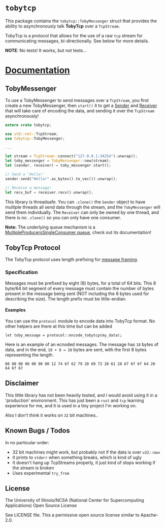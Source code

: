 # `tobytcp`

This package contains the `tobytcp::TobyMessenger` struct that provides the ability to asynchronously talk **TobyTcp** over a `TcpStream`.

TobyTcp is a protocol that allows for the use of a raw `tcp` stream for communicating messages, bi-directionally. See below for more details.

**NOTE**: No tests! It works, but not tests...

# [Documentation](https://docs.rs/tobytcp)

## TobyMessenger
To use a TobyMessenger to send messages over a `TcpStream`, you first create a new TobyMessenger, then `start()` it to get a [Sender](https://doc.rust-lang.org/std/sync/mpsc/struct.Sender.html) and [Receiver](https://doc.rust-lang.org/std/sync/mpsc/struct.Receiver.html) that will take care of encoding the data, and sending it over the `TcpStream` asynchronously!

```rust
extern crate tobytcp;

use std::net::TcpStream;
use tobytcp::TobyMessenger;

...

let stream = TcpStream::connect("127.0.0.1:34254").unwrap();
let toby_messenger = TobyMessenger::new(stream);
let (sender, receiver) = toby_messenger.start();

// Send a 'Hello!'
sender.send("Hello!".as_bytes().to_vec()).unwrap();

// Receive a message!
let recv_buf = receiver.recv().unwrap();
```

This library is threadsafe. You can `.clone()` the `Sender` object to have multiple threads all send data through the stream, and the `TobyMessenger` will send them individually. The `Receiver` can only be owned by one thread, and there is no `.clone()` so you can only have one consumer.

**Note:** The underlying queue mechanism is a [MultipleProducersSingleConsumer queue](https://doc.rust-lang.org/std/sync/mpsc/index.html), check out its documentation!

## TobyTcp Protocol

The TobyTcp protocol uses length prefixing for [message framing](https://blog.stephencleary.com/2009/04/message-framing.html).

### Specification
Messages must be prefixed by eight (8) bytes, for a total of 64 bits. This 8 byte/64 bit segment of every message must contain the number of bytes present in the message being sent (NOT including the 8 bytes used for describing the size). The length prefix must be little-endian.

#### Examples
You can use the `protocol` module to encode data into TobyTcp format. No other helpers are there at this time but can be added
```
let toby_message = protocol::encode_tobytcp(my_data);
```

Here is an example of an ecnoded messages. The message has `18` bytes of data, and in the end, `18 + 8 = 26` bytes are sent, with the first 8 bytes representing the length.
```
00 00 00 00 00 00 00 12 74 6f 62 79 20 69 73 20 61 20 67 6f 6f 64 20 64 6f 67
```

## Disclaimer
This little library has not been heavily tested, and I would avoid using it in a 'production' environment. This has just been a `rust` and `tcp` learning experience for me, and it is used in a tiny project I'm working on.

Also I don't think it works on `32` bit machines..

## Known Bugs / Todos
In no particular order:
- 32 bit machines might work, but probably not if the data is over `u32::max`
- It prints to `stderr` when something breaks, which is kind of ugly
- It doesn't hang up TcpStreams properly, it just kind of stops working if the stream is broken
- Uses experimental `try_from`

## License
The University of Illinois/NCSA (National Center for Supercomputing Applications) Open Source License

See LICENSE file. This a permissive open source license similar to Apache-2.0.
